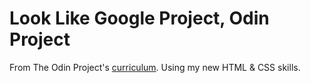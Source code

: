 # Look Like Google Project, Odin Project
 From The Odin Project's [curriculum](http://www.theodinproject.com/courses/web-development-101/lessons/html-css). 
 Using my new HTML & CSS skills.
